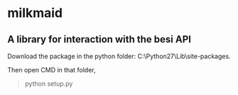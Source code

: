 # milkmaid
## A library for interaction with the besi API

Download the package in the python folder:
C:\Python27\Lib\site-packages.

Then open CMD in that folder,
> python setup.py
